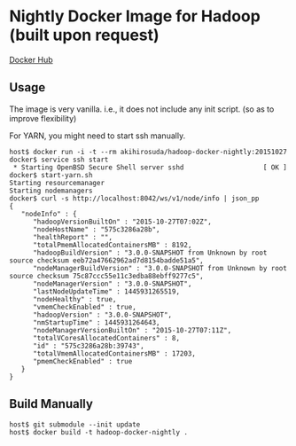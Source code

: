 # Nightly Docker Image for Hadoop (built upon request)

[Docker Hub](https://hub.docker.com/r/akihirosuda/hadoop-docker-nightly/tags/)

## Usage
The image is very vanilla. i.e., it does not include any init script. (so as to improve flexibility)

For YARN, you might need to start ssh manually.
    
    host$ docker run -i -t --rm akihirosuda/hadoop-docker-nightly:20151027
	docker$ service ssh start
	 * Starting OpenBSD Secure Shell server sshd                    [ OK ] 
	docker$ start-yarn.sh
    Starting resourcemanager
    Starting nodemanagers
    docker$ curl -s http://localhost:8042/ws/v1/node/info | json_pp
    {
       "nodeInfo" : {
          "hadoopVersionBuiltOn" : "2015-10-27T07:02Z",
          "nodeHostName" : "575c3286a28b",
          "healthReport" : "",
          "totalPmemAllocatedContainersMB" : 8192,
          "hadoopBuildVersion" : "3.0.0-SNAPSHOT from Unknown by root source checksum eeb72a47662962ad7d8154badde51a5",
          "nodeManagerBuildVersion" : "3.0.0-SNAPSHOT from Unknown by root source checksum 75c87ccc55e11c3edba88ebff9277c5",
          "nodeManagerVersion" : "3.0.0-SNAPSHOT",
          "lastNodeUpdateTime" : 1445931265519,
          "nodeHealthy" : true,
          "vmemCheckEnabled" : true,
          "hadoopVersion" : "3.0.0-SNAPSHOT",
          "nmStartupTime" : 1445931264643,
          "nodeManagerVersionBuiltOn" : "2015-10-27T07:11Z",
          "totalVCoresAllocatedContainers" : 8,
          "id" : "575c3286a28b:39743",
          "totalVmemAllocatedContainersMB" : 17203,
          "pmemCheckEnabled" : true
       }
    }
    

## Build Manually
    
    host$ git submodule --init update
    host$ docker build -t hadoop-docker-nightly .
    
